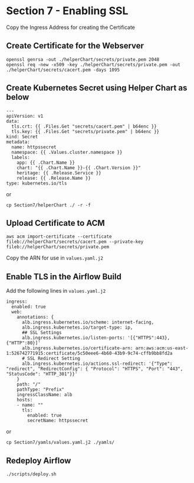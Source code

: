 # Section 7 -  Enabling SSL
Copy the Ingress Address for creating the Certificate
## Create Certificate for the Webserver
```
openssl genrsa -out ./helperChart/secrets/private.pem 2048
openssl req -new -x509 -key ./helperChart/secrets/private.pem -out ./helperChart/secrets/cacert.pem -days 1095
```
## Create Kubernetes Secret using Helper Chart as below 
```
---
apiVersion: v1
data:
  tls.crt: {{ .Files.Get "secrets/cacert.pem" | b64enc }}
  tls.key: {{ .Files.Get "secrets/private.pem" | b64enc }}
kind: Secret
metadata:
  name: httpssecret
  namespace: {{ .Values.cluster.namespace }}
  labels:
    app: {{ .Chart.Name }}
    chart: "{{ .Chart.Name }}-{{ .Chart.Version }}"
    heritage: {{ .Release.Service }}
    release: {{ .Release.Name }}
type: kubernetes.io/tls
```
or 
```
cp Section7/helperChart ./ -r -f
```
## Upload Certificate to ACM
```
aws acm import-certificate --certificate fileb://helperChart/secrets/cacert.pem --private-key fileb://helperChart/secrets/private.pem
```
Copy the ARN for use in `values.yaml.j2`
## Enable TLS in the Airflow Build
Add the following lines in `values.yaml.j2`
```
ingress:
  enabled: true
  web:
    annotations: {
      alb.ingress.kubernetes.io/scheme: internet-facing,
      alb.ingress.kubernetes.io/target-type: ip,
      ## SSL Settings
      alb.ingress.kubernetes.io/listen-ports: '[{"HTTPS":443}, {"HTTP":80}]'
      alb.ingress.kubernetes.io/certificate-arn: arn:aws:acm:us-east-1:526742771915:certificate/5c50eee6-4b60-43b9-9c74-cffb9bb8fd2a
      # SSL Redirect Setting
      alb.ingress.kubernetes.io/actions.ssl-redirect: '{"Type": "redirect", "RedirectConfig": { "Protocol": "HTTPS", "Port": "443", "StatusCode": "HTTP_301"}}'
    }
    path: "/"
    pathType: "Prefix"
    ingressClassName: alb
    hosts: 
    - name: ""
      tls:
        enabled: true
        secretName: httpssecret
```
or
```
cp Section7/yamls/values.yaml.j2 ./yamls/
```
## Redeploy Airflow
```
./scripts/deploy.sh 
```